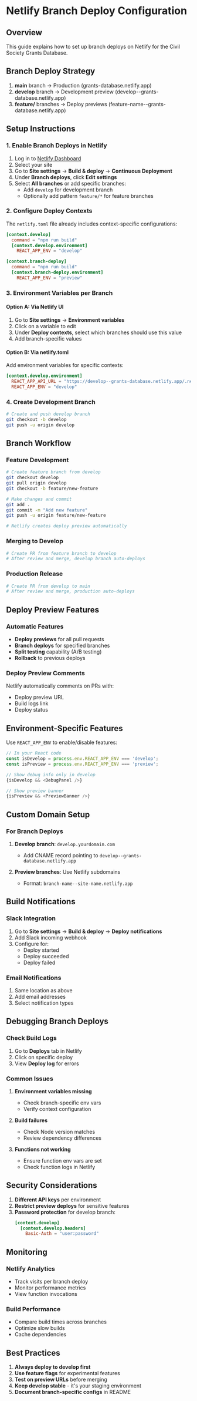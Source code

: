 # Netlify Branch Deploy Configuration

## Overview

This guide explains how to set up branch deploys on Netlify for the Civil Society Grants Database.

## Branch Deploy Strategy

1. **main** branch → Production (grants-database.netlify.app)
2. **develop** branch → Development preview (develop--grants-database.netlify.app)
3. **feature/** branches → Deploy previews (feature-name--grants-database.netlify.app)

## Setup Instructions

### 1. Enable Branch Deploys in Netlify

1. Log in to [Netlify Dashboard](https://app.netlify.com)
2. Select your site
3. Go to **Site settings** → **Build & deploy** → **Continuous Deployment**
4. Under **Branch deploys**, click **Edit settings**
5. Select **All branches** or add specific branches:
   - Add `develop` for development branch
   - Optionally add pattern `feature/*` for feature branches

### 2. Configure Deploy Contexts

The `netlify.toml` file already includes context-specific configurations:

```toml
[context.develop]
  command = "npm run build"
  [context.develop.environment]
    REACT_APP_ENV = "develop"

[context.branch-deploy]
  command = "npm run build"
  [context.branch-deploy.environment]
    REACT_APP_ENV = "preview"
```

### 3. Environment Variables per Branch

#### Option A: Via Netlify UI
1. Go to **Site settings** → **Environment variables**
2. Click on a variable to edit
3. Under **Deploy contexts**, select which branches should use this value
4. Add branch-specific values

#### Option B: Via netlify.toml
Add environment variables for specific contexts:

```toml
[context.develop.environment]
  REACT_APP_API_URL = "https://develop--grants-database.netlify.app/.netlify/functions"
  REACT_APP_ENV = "develop"
```

### 4. Create Development Branch

```bash
# Create and push develop branch
git checkout -b develop
git push -u origin develop
```

## Branch Workflow

### Feature Development

```bash
# Create feature branch from develop
git checkout develop
git pull origin develop
git checkout -b feature/new-feature

# Make changes and commit
git add .
git commit -m "Add new feature"
git push -u origin feature/new-feature

# Netlify creates deploy preview automatically
```

### Merging to Develop

```bash
# Create PR from feature branch to develop
# After review and merge, develop branch auto-deploys
```

### Production Release

```bash
# Create PR from develop to main
# After review and merge, production auto-deploys
```

## Deploy Preview Features

### Automatic Features

- **Deploy previews** for all pull requests
- **Branch deploys** for specified branches
- **Split testing** capability (A/B testing)
- **Rollback** to previous deploys

### Deploy Preview Comments

Netlify automatically comments on PRs with:
- Deploy preview URL
- Build logs link
- Deploy status

## Environment-Specific Features

Use `REACT_APP_ENV` to enable/disable features:

```javascript
// In your React code
const isDevelop = process.env.REACT_APP_ENV === 'develop';
const isPreview = process.env.REACT_APP_ENV === 'preview';

// Show debug info only in develop
{isDevelop && <DebugPanel />}

// Show preview banner
{isPreview && <PreviewBanner />}
```

## Custom Domain Setup

### For Branch Deploys

1. **Develop branch**: `develop.yourdomain.com`
   - Add CNAME record pointing to `develop--grants-database.netlify.app`

2. **Preview branches**: Use Netlify subdomains
   - Format: `branch-name--site-name.netlify.app`

## Build Notifications

### Slack Integration

1. Go to **Site settings** → **Build & deploy** → **Deploy notifications**
2. Add Slack incoming webhook
3. Configure for:
   - Deploy started
   - Deploy succeeded
   - Deploy failed

### Email Notifications

1. Same location as above
2. Add email addresses
3. Select notification types

## Debugging Branch Deploys

### Check Build Logs

1. Go to **Deploys** tab in Netlify
2. Click on specific deploy
3. View **Deploy log** for errors

### Common Issues

1. **Environment variables missing**
   - Check branch-specific env vars
   - Verify context configuration

2. **Build failures**
   - Check Node version matches
   - Review dependency differences

3. **Functions not working**
   - Ensure function env vars are set
   - Check function logs in Netlify

## Security Considerations

1. **Different API keys** per environment
2. **Restrict preview deploys** for sensitive features
3. **Password protection** for develop branch:
   ```toml
   [context.develop]
     [context.develop.headers]
       Basic-Auth = "user:password"
   ```

## Monitoring

### Netlify Analytics

- Track visits per branch deploy
- Monitor performance metrics
- View function invocations

### Build Performance

- Compare build times across branches
- Optimize slow builds
- Cache dependencies

## Best Practices

1. **Always deploy to develop first**
2. **Use feature flags** for experimental features
3. **Test on preview URLs** before merging
4. **Keep develop stable** - it's your staging environment
5. **Document branch-specific configs** in README